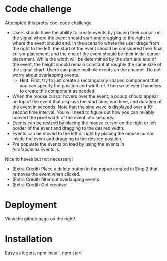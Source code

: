 # Code challenge

Attempted this pretty cool code challenge

- Users should have the ability to create events by placing their cursor on the signal where the event should start and dragging to the right to where the event should end. In the scenario where the user drags from the right to the left, the start of the event should be considered their final cursor placement, and the end of the event should be their initial cursor placement. While the width will be determined by the start and end of the event, the height should remain constant at roughly the same size of the signal chart. Users can place multiple events on the channel. Do not worry about overlapping events.
  - Hint: First, try to just create a rectangularly shaped component that you can specify the position and width of. Then write event handlers to create this component as needed.
- When the mouse cursor hovers over the event, a popup should appear on top of the event that displays the start time, end time, and duration of the event in seconds. Note that the sine wave is displayed over a 10-second time interval. You will need to figure out how you can reliably convert the pixel width of the event into seconds.
- Events can be resized by placing the mouse cursor on the right or left border of the event and dragging to the desired width.
- Events can be moved to the left or right by placing the mouse cursor inside the event and dragging to the desired position.
- Pre populate the events on load by using the events in /src/api/initialEvents.js

Nice to haves but not necessary!

- (Extra Credit) Place a delete button in the popup created in Step 2 that removes the event when clicked.
- (Extra Credit) filter out overlapping events
- (Extra Credit) Get creative!

# Deployment

View the github page on the right!

# Installation

Easy as it gets, npm install, npm start

